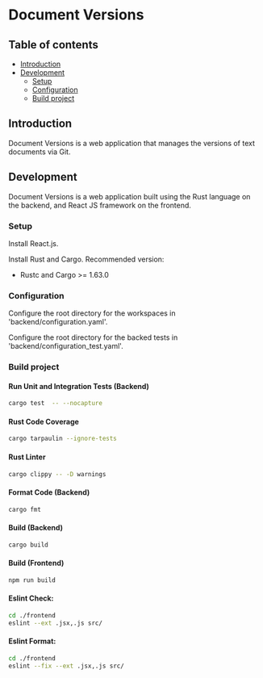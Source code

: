 # Document Versions

## Table of contents

* [Introduction](#introduction)
* [Development](#development)
    * [Setup](#setup)
    * [Configuration](#configuration)
    * [Build project](#build-project)

## Introduction

Document Versions is a web application that manages the versions of text documents via Git.

## Development

Document Versions is a web application built using the Rust language on the backend, and React JS framework on the frontend.

### Setup

Install React.js.

Install Rust and Cargo. Recommended version:
- Rustc and Cargo >= 1.63.0

### Configuration

Configure the root directory for the workspaces in 'backend/configuration.yaml'.

Configure the root directory for the backed tests in 'backend/configuration_test.yaml'.

### Build project

#### Run Unit and Integration Tests (Backend)

``` sh
cargo test  -- --nocapture
```

#### Rust Code Coverage

```sh
cargo tarpaulin --ignore-tests
```

#### Rust Linter

```sh
cargo clippy -- -D warnings
```

#### Format Code (Backend)

```sh
cargo fmt
```

#### Build (Backend)

``` sh
cargo build
```

#### Build (Frontend)

``` sh
npm run build
```

#### Eslint Check:

```sh
cd ./frontend
eslint --ext .jsx,.js src/
```

#### Eslint Format:

```sh
cd ./frontend
eslint --fix --ext .jsx,.js src/
```
